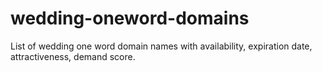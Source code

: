 # wedding-oneword-domains
List of wedding one word domain names with availability, expiration date, attractiveness, demand score.
